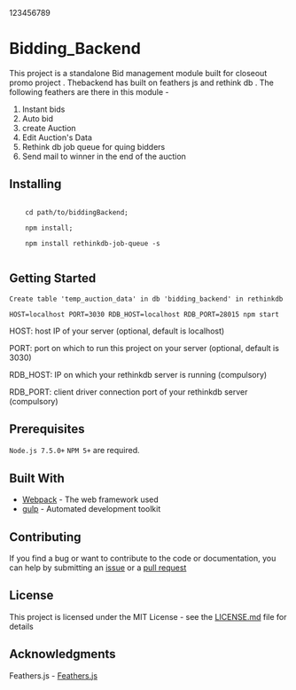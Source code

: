 123456789
# Bidding_Backend

This project is a standalone Bid management module built for closeout promo project . Thebackend has built on feathers js and rethink db . The following feathers are there in this module -

1. Instant bids 
2. Auto bid
3. create Auction 
4. Edit Auction's Data
5. Rethink db job queue for quing bidders 
6. Send mail to winner in the end of the auction
 
## Installing
```

    cd path/to/biddingBackend; 
    
    npm install; 
    
    npm install rethinkdb-job-queue -s
   
```
## Getting Started

```
Create table 'temp_auction_data' in db 'bidding_backend' in rethinkdb
```
````
HOST=localhost PORT=3030 RDB_HOST=localhost RDB_PORT=28015 npm start
````
HOST: host IP of your server (optional, default is localhost)

PORT: port on which to run this project on your server (optional, default is 3030)

RDB_HOST: IP on which your rethinkdb server is running (compulsory)

RDB_PORT: client driver connection port of your rethinkdb server (compulsory)



## Prerequisites

`Node.js 7.5.0+` `NPM 5+`  are required.

## Built With

* [Webpack](https://webpack.js.org/) - The web framework used
* [gulp](http://gulpjs.com/) - Automated development toolkit

## Contributing

If you find a bug or want to contribute to the code or documentation, you can help by submitting an [issue](http://172.16.99.216/npaul/autoBid_backend/issues) or a [pull request](http://172.16.99.216/npaul/autoBid_backend//pulls)

## License

This project is licensed under the MIT License - see the [LICENSE.md](LICENSE.md) file for details

## Acknowledgments
Feathers.js - [Feathers.js](https://github.com/feathersjs/feathers)
